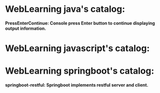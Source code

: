 # WebLearning java's catalog:
#### PressEnterContinue: Console press Enter button to continue displaying output information.
#### 
# WebLearning javascript's catalog:
# WebLearning springboot's catalog:
#### springboot-restful: Springboot implements restful server and client.

